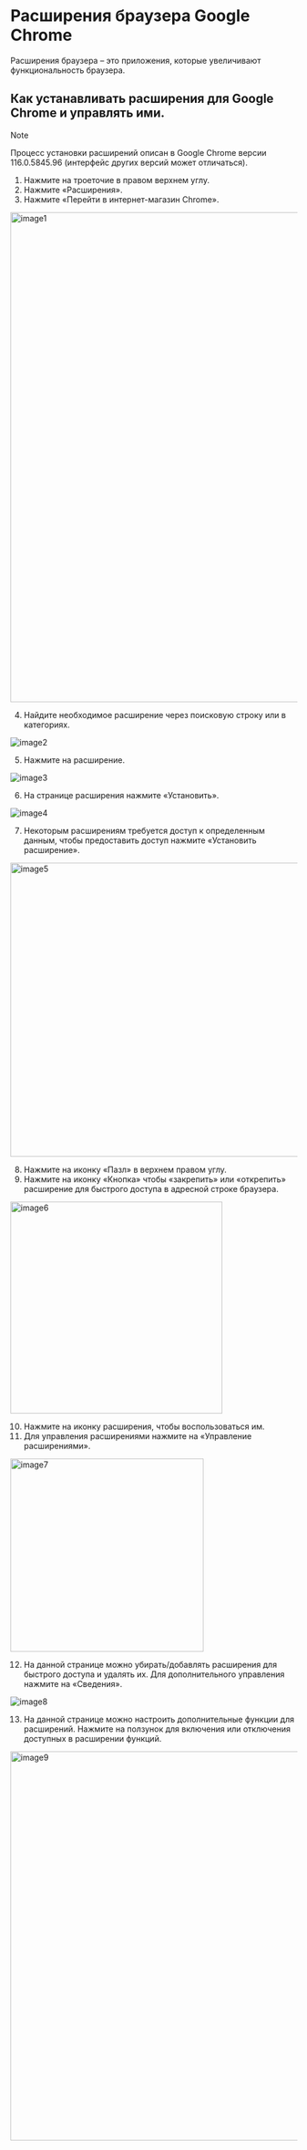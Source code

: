 # Расширения браузера Google Chrome

Расширения браузера – это приложения, которые увеличивают функциональность браузера.

## Как устанавливать расширения для Google Chrome и управлять ими.

> [!NOTE]
> Процесс установки расширений описан в Google Chrome версии 116.0.5845.96 (интерфейс других версий может отличаться).

1. Нажмите на троеточие в правом верхнем углу.
2. Нажмите «Расширения».
3. Нажмите «Перейти в интернет-магазин Chrome».

<img width="860" alt="image1" src="https://github.com/aleksandraerm/portfolio/assets/113373633/2dfffc0e-8ac8-4cd1-945c-883b7650e22c">

4. Найдите необходимое расширение через поисковую строку или в категориях. 

![image2](https://github.com/aleksandraerm/portfolio/assets/113373633/92b69411-6c05-4d21-8e4d-ed97bf125abb)

5. Нажмите на расширение.

![image3](https://github.com/aleksandraerm/portfolio/assets/113373633/e66011e3-3dc8-4ef2-8d5b-7cf9fece0588)

6. На странице расширения нажмите «Установить».

![image4](https://github.com/aleksandraerm/portfolio/assets/113373633/d41fa1a4-4a4c-4342-b82a-e256db276937)

7. Некоторым расширениям требуется доступ к определенным данным, чтобы предоставить доступ нажмите «Установить расширение».

<img width="516" alt="image5" src="https://github.com/aleksandraerm/portfolio/assets/113373633/77f60beb-258b-4d9c-8d7d-15b638c09180">

8. Нажмите на иконку «Пазл» в верхнем правом углу.
9. Нажмите на иконку «Кнопка» чтобы «закрепить» или «открепить» расширение для быстрого доступа в адресной строке браузера.

<img width="372" alt="image6" src="https://github.com/aleksandraerm/portfolio/assets/113373633/66c34b66-bd3a-45fd-bb11-ea9bd8dd810b">

10. Нажмите на иконку расширения, чтобы воспользоваться им.
11. Для управления расширениями нажмите на «Управление расширениями».

<img width="339" alt="image7" src="https://github.com/aleksandraerm/portfolio/assets/113373633/158a6c5e-57af-430e-a830-33b287fbbbe0">

12. На данной странице можно убирать/добавлять расширения для быстрого доступа и удалять их. Для дополнительного управления нажмите на «Сведения».

![image8](https://github.com/aleksandraerm/portfolio/assets/113373633/be74a7d0-f7ee-44d8-a1dc-5f985e023cf9)

13. На данной странице можно настроить дополнительные функции для расширений. Нажмите на ползунок для включения или отключения доступных в расширении функций.
    
<img width="683" alt="image9" src="https://github.com/aleksandraerm/portfolio/assets/113373633/136a7ba1-a0b0-47ad-91a1-1c8e4fb66e60">
